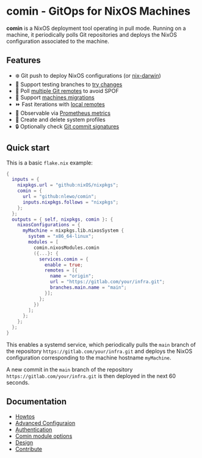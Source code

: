 # comin - GitOps for NixOS Machines

**comin** is a NixOS deployment tool operating in pull mode. Running
on a machine, it periodically polls Git repositories and deploys the
NixOS configuration associated to the machine.

## Features

- :snowflake: Git push to deploy NixOS configurations (or [nix-darwin](./docs/howtos.md#how-to-deploy-a-nix-darwin-configuration))
- :construction: Support testing branches to [try changes](./docs/howtos.md#how-to-test-a-nixos-configuration-change)
- :rocket: Poll [multiple Git remotes](./docs/generated-module-options.md#servicescominremotes) to avoid SPOF
- :postbox: Support [machines migrations](./docs/howtos.md#how-to-migrate-a-configuration-from-a-machine-to-another-one)
- :fast_forward: Fast iterations with [local remotes](./docs/howtos.md#iterate-faster-with-local-repository)
- :satellite: Observable via [Prometheus metrics](./docs/generated-module-options.md#servicescominexporter)
- :pushpin: Create and delete system profiles
- :lock: Optionally check [Git commit signatures](./docs/howtos.md#check-git-commit-signatures)

## Quick start

This is a basic `flake.nix` example:

```nix
{
  inputs = {
    nixpkgs.url = "github:nixOS/nixpkgs";
    comin = {
      url = "github:nlewo/comin";
      inputs.nixpkgs.follows = "nixpkgs";
    };
  };
  outputs = { self, nixpkgs, comin }: {
    nixosConfigurations = {
      myMachine = nixpkgs.lib.nixosSystem {
        system = "x86_64-linux";
        modules = [
          comin.nixosModules.comin
          ({...}: {
            services.comin = {
              enable = true;
              remotes = [{
                name = "origin";
                url = "https://gitlab.com/your/infra.git";
                branches.main.name = "main";
              }];
            };
          })
        ];
      };
    };
  };
}
```

This enables a systemd service, which periodically pulls the `main`
branch of the repository `https://gitlab.com/your/infra.git` and
deploys the NixOS configuration corresponding to the machine hostname
`myMachine`.

A new commit in the `main` branch of the repository
`https://gitlab.com/your/infra.git` is then deployed in the next 60
seconds.

## Documentation

- [Howtos](./docs/howtos.md)
- [Advanced Configuraion](./docs/advanced-config.md)
- [Authentication](./docs/authentication.md)
- [Comin module options](./docs/generated-module-options.md)
- [Design](./docs/design.md)
- [Contribute](./docs/contribute.md)
